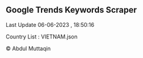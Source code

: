 

## Google Trends Keywords Scraper 
 
Last Update 06-06-2023 , 18:50:16

Country List :
VIETNAM.json



© Abdul Muttaqin 
